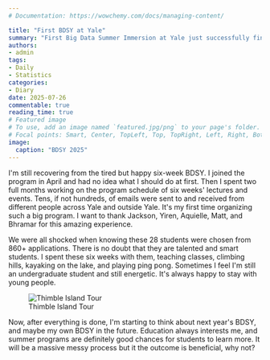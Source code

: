```yaml
---
# Documentation: https://wowchemy.com/docs/managing-content/

title: "First BDSY at Yale"
summary: "First Big Data Summer Immersion at Yale just successfully finished!"
authors:
- admin
tags: 
- Daily
- Statistics
categories: 
- Diary
date: 2025-07-26
commentable: true
reading_time: true
# Featured image
# To use, add an image named `featured.jpg/png` to your page's folder.
# Focal points: Smart, Center, TopLeft, Top, TopRight, Left, Right, BottomLeft, Bottom, BottomRight.
image:
  caption: "BDSY 2025"
---
```


I'm still recovering from the tired but happy six-week BDSY. I joined the program in April and had no idea what I should do at first. Then I spent two full months working on the program schedule of six weeks' lectures and events. Tens, if not hundreds, of emails were sent to and received from different people across Yale and outside Yale. It's my first time organizing such a big program. I want to thank Jackson, Yiren, Aquielle, Matt, and Bhramar for this amazing experience.

We were all shocked when knowing these 28 students were chosen from 860+ applications. There is no doubt that they are talented and smart students. I spent these six weeks with them, teaching classes, climbing hills, kayaking on the lake, and playing ping pong. Sometimes I feel I'm still an undergraduate student and still energetic. It's always happy to stay with young people.

<figure>
    <img src="island.png" title="Thimble Island Tour">
    <figcaption>Thimble Island Tour</figcaption>
</figure>

Now, after everything is done, I'm starting to think about next year's BDSY, and maybe my own BDSY in the future. Education always interests me, and summer programs are definitely good chances for students to learn more. It will be a massive messy process but it the outcome is beneficial, why not?



